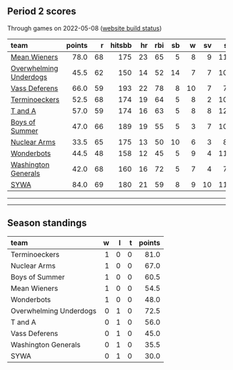 

## Period 2 scores

Through games on 2022-05-08 ([website build status](https://github.com/brian-bot/pl-site/actions))


|team                                              | points|  r| hitsbb| hr| rbi| sb|  w| sv|  so|   era|  whip|
|:-------------------------------------------------|------:|--:|------:|--:|---:|--:|--:|--:|---:|-----:|-----:|
|[Mean Wieners](./meanwieners)                     |   78.0| 68|    175| 23|  65|  5|  8|  9| 118| 2.788| 1.035|
|[Overwhelming Underdogs](./overwhelmingunderdogs) |   45.5| 62|    150| 14|  52| 14|  7|  7| 101| 3.273| 1.081|
|[Vass Deferens](./vassdeferens)                   |   66.0| 59|    193| 22|  78|  8| 10|  7|  74| 3.212| 1.149|
|[Terminoeckers](./terminoeckers)                  |   52.5| 68|    174| 19|  64|  5|  8|  2| 106| 3.246| 1.100|
|[T and A](./tanda)                                |   57.0| 59|    174| 16|  63|  5|  8|  8| 123| 3.030| 1.122|
|[Boys of Summer](./boysofsummer)                  |   47.0| 66|    189| 19|  55|  5|  3|  7| 108| 4.418| 1.345|
|[Nuclear Arms](./nucleararms)                     |   33.5| 65|    175| 13|  50| 10|  6|  3|  81| 4.944| 1.384|
|[Wonderbots](./wonderbots)                        |   44.5| 48|    158| 12|  45|  5|  9|  4| 117| 2.985| 1.070|
|[Washington Generals](./washingtongenerals)       |   42.0| 68|    160| 16|  72|  5|  7|  4|  79| 3.731| 1.353|
|[SYWA](./sywa)                                    |   84.0| 69|    180| 21|  59|  8|  9| 10| 115| 1.970| 0.866|

* * *
* * *

## Season standings


|team                   |  w|  l|  t| points|
|:----------------------|--:|--:|--:|------:|
|Terminoeckers          |  1|  0|  0|   81.0|
|Nuclear Arms           |  1|  0|  0|   67.0|
|Boys of Summer         |  1|  0|  0|   60.5|
|Mean Wieners           |  1|  0|  0|   54.5|
|Wonderbots             |  1|  0|  0|   48.0|
|Overwhelming Underdogs |  0|  1|  0|   72.5|
|T and A                |  0|  1|  0|   56.0|
|Vass Deferens          |  0|  1|  0|   45.0|
|Washington Generals    |  0|  1|  0|   35.5|
|SYWA                   |  0|  1|  0|   30.0|


